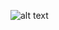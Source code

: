 ![alt text](https://image.shutterstock.com/image-photo/jesus-holding-pc-600w-320603567.jpg)



















